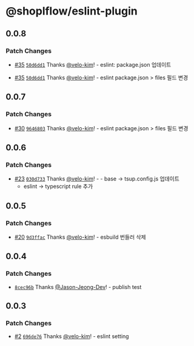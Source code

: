 # @shoplflow/eslint-plugin

## 0.0.8

### Patch Changes

- [#35](https://github.com/shopl/shoplflow/pull/35) [`50d6dd1`](https://github.com/shopl/shoplflow/commit/50d6dd13f8294c9309402830e87fc8441868e36f) Thanks [@velo-kim](https://github.com/velo-kim)! - eslint: package.json 업데이트

- [#35](https://github.com/shopl/shoplflow/pull/35) [`50d6dd1`](https://github.com/shopl/shoplflow/commit/50d6dd13f8294c9309402830e87fc8441868e36f) Thanks [@velo-kim](https://github.com/velo-kim)! - eslint package.json > files 필드 변경

## 0.0.7

### Patch Changes

- [#30](https://github.com/shopl/shoplflow/pull/30) [`9646803`](https://github.com/shopl/shoplflow/commit/9646803299ff9d460bbe313e0bdd476a74a3c11a) Thanks [@velo-kim](https://github.com/velo-kim)! - eslint package.json > files 필드 변경

## 0.0.6

### Patch Changes

- [#23](https://github.com/shopl/shoplflow/pull/23) [`030d733`](https://github.com/shopl/shoplflow/commit/030d7336dcae2b560e08784efcaf665027dd4f2f) Thanks [@velo-kim](https://github.com/velo-kim)! - - base -> tsup.config.js 업데이트
  - eslint -> typescript rule 추가

## 0.0.5

### Patch Changes

- [#20](https://github.com/shopl/shoplflow/pull/20) [`9d3ffac`](https://github.com/shopl/shoplflow/commit/9d3ffac11395ce69ec7410240aecf70e8401a1a6) Thanks [@velo-kim](https://github.com/velo-kim)! - esbuild 번들러 삭제

## 0.0.4

### Patch Changes

- [`8cec96b`](https://github.com/shopl/shoplflow/commit/8cec96b0b16a42f12e38e749f1d623ad1b95ce77) Thanks [@Jason-Jeong-Dev](https://github.com/Jason-Jeong-Dev)! - publish test

## 0.0.3

### Patch Changes

- [#2](https://github.com/shopl/shoplflow/pull/2) [`696de76`](https://github.com/shopl/shoplflow/commit/696de76f4a585272e00ab0170bc4099996a2203b) Thanks [@velo-kim](https://github.com/velo-kim)! - eslint setting
